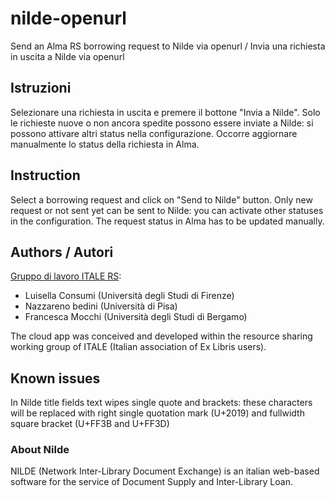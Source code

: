 # nilde-openurl
Send an Alma RS borrowing request to Nilde via openurl / Invia una richiesta in uscita a Nilde via openurl

## Istruzioni
Selezionare una richiesta in uscita e premere il bottone "Invia a Nilde".
Solo le richieste nuove o non ancora spedite possono essere inviate a Nilde: si possono attivare altri status nella configurazione.
Occorre aggiornare manualmente lo status della richiesta in Alma.

## Instruction
Select a borrowing request and click on "Send to Nilde" button.
Only new request or not sent yet can be sent to Nilde: you can activate other statuses in the configuration.
The request status in Alma has to be updated manually.

## Authors / Autori
[Gruppo di lavoro ITALE RS](https://itale.igelu.org/gruppo-di-lavoro-resource-sharing/):
* Luisella Consumi (Università degli Studi di Firenze)
* Nazzareno bedini (Università di Pisa)
* Francesca Mocchi (Università degli Studi di Bergamo)

The cloud app was conceived and developed within the resource sharing working group of ITALE (Italian association of Ex Libris users).

## Known issues
In Nilde title fields text wipes single quote and brackets: these characters will be replaced with right single quotation mark (U+2019) and 
fullwidth square bracket (U+FF3B and U+FF3D)

### About Nilde
NILDE (Network Inter-Library Document Exchange) is an italian web-based software for the service of Document Supply and Inter-Library Loan.

